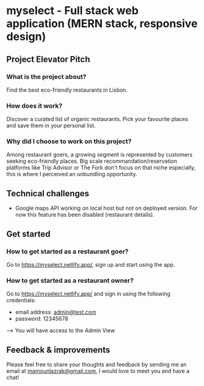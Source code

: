 # myselect - Full stack web application (MERN stack, responsive design)

## Project Elevator Pitch

### What is the project about? 

Find the best eco-friendly restaurants in Lisbon.

### How does it work? 

Discover a curated list of organic restaurants. Pick your favourite places and save them in your personal list.

### Why did I choose to work on this project? 

Among restaurant goers, a growing segment is represented by customers seeking eco-friendly places. 
Big scale recommandation/reservation platforms like Trip Advisor or The Fork don't focus on that niche especially, this is where I perceived an unbundling opportunity. 

## Technical challenges

- Google maps API working on local host but not on deployed version. For now this feature has been disabled (restaurant details). 

## Get started

### How to get started as a restaurant goer? 

Go to https://myselect.netlify.app/, sign up and start using the app.

### How to get started as a restaurant owner? 

Go to https://myselect.netlify.app/ and sign in using the following credentials: 
- email address: admin@test.com
- password: 12345678

--> You will have access to the Admin View

## Feedback & improvements

Please feel free to share your thoughts and feedback by sending me an email at mamounlazrak@gmail.com, I would love to meet you and have a chat! 

